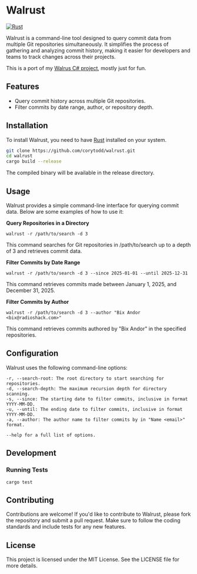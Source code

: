 # Walrust

[![Rust](https://github.com/corytodd/walrust/actions/workflows/rust.yml/badge.svg)](https://github.com/corytodd/walrust/actions/workflows/rust.yml)

Walrust is a command-line tool designed to query commit data from multiple Git repositories simultaneously. It simplifies the process of gathering and analyzing commit history, making it easier for developers and teams to track changes across their projects.

This is a port of my [Walrus C# project][1], mostly just for fun.

## Features

- Query commit history across multiple Git repositories.
- Filter commits by date range, author, or repository depth.

## Installation

To install Walrust, you need to have [Rust](https://www.rust-lang.org/) installed on your system.

```bash
git clone https://github.com/corytodd/walrust.git
cd walrust
cargo build --release
```

The compiled binary will be available in the release directory.

## Usage

Walrust provides a simple command-line interface for querying commit data. Below are some examples of how to use it:

**Query Repositories in a Directory**
```
walrust -r /path/to/search -d 3
```

This command searches for Git repositories in /path/to/search up to a depth of 3 and retrieves commit data.



**Filter Commits by Date Range**

```
walrust -r /path/to/search -d 3 --since 2025-01-01 --until 2025-12-31
```

This command retrieves commits made between January 1, 2025, and December 31, 2025.


**Filter Commits by Author**
```
walrust -r /path/to/search -d 3 --author "Bix Andor <bix@radioshack.com>"
```

This command retrieves commits authored by "Bix Andor" in the specified repositories.

## Configuration

Walrust uses the following command-line options:

```
-r, --search-root: The root directory to start searching for repositories.
-d, --search-depth: The maximum recursion depth for directory scanning.
-s, --since: The starting date to filter commits, inclusive in format YYYY-MM-DD.
-u, --until: The ending date to filter commits, inclusive in format YYYY-MM-DD.
-a, --author: The author name to filter commits by in "Name <email>" format.

--help for a full list of options.
```

## Development

### Running Tests

```
cargo test
```

## Contributing

Contributions are welcome! If you'd like to contribute to Walrust, please fork the repository and submit a pull request. Make sure to follow the coding standards and include tests for any new features.


## License

This project is licensed under the MIT License. See the LICENSE file for more details.

[1]: https://github.com/corytodd/Walrus